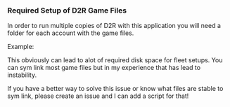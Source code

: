 ### Required Setup of D2R Game Files
In order to run multiple copies of D2R with this application you will need a folder for each account with the game files. 

Example:



This obviously can lead to alot of required disk space for fleet setups. You can sym link most game files but in my experience that has lead to instability.

If you have a better way to solve this issue or know what files are stable to sym link, please create an issue and I can add a script for that!

